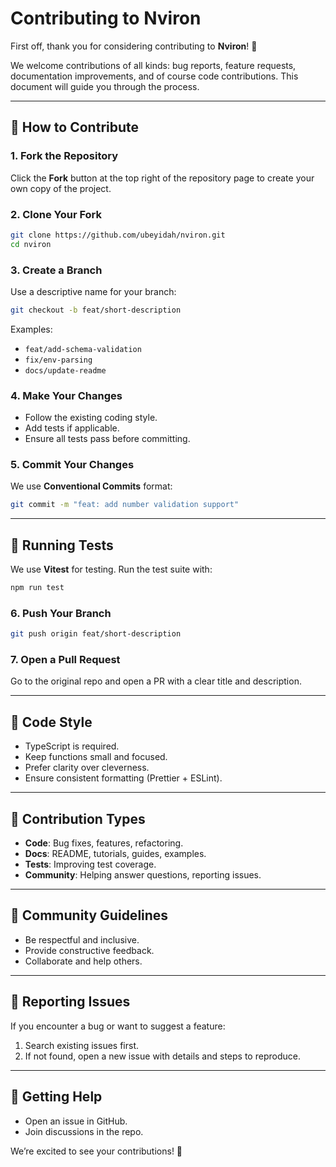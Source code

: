 # Contributing to Nviron

First off, thank you for considering contributing to **Nviron**! 🚀

We welcome contributions of all kinds: bug reports, feature requests, documentation improvements, and of course code contributions. This document will guide you through the process.

---

## 📌 How to Contribute

### 1. Fork the Repository

Click the **Fork** button at the top right of the repository page to create your own copy of the project.

### 2. Clone Your Fork

```bash
git clone https://github.com/ubeyidah/nviron.git
cd nviron
```

### 3. Create a Branch

Use a descriptive name for your branch:

```bash
git checkout -b feat/short-description
```

Examples:

- `feat/add-schema-validation`
- `fix/env-parsing`
- `docs/update-readme`

### 4. Make Your Changes

- Follow the existing coding style.
- Add tests if applicable.
- Ensure all tests pass before committing.

### 5. Commit Your Changes

We use **Conventional Commits** format:

```bash
git commit -m "feat: add number validation support"
```

---

## 🧪 Running Tests

We use **Vitest** for testing. Run the test suite with:

```bash
npm run test
```

### 6. Push Your Branch

```bash
git push origin feat/short-description
```

### 7. Open a Pull Request

Go to the original repo and open a PR with a clear title and description.

---

## 📝 Code Style

- TypeScript is required.
- Keep functions small and focused.
- Prefer clarity over cleverness.
- Ensure consistent formatting (Prettier + ESLint).

---

## 🤝 Contribution Types

- **Code**: Bug fixes, features, refactoring.
- **Docs**: README, tutorials, guides, examples.
- **Tests**: Improving test coverage.
- **Community**: Helping answer questions, reporting issues.

---

## 🙌 Community Guidelines

- Be respectful and inclusive.
- Provide constructive feedback.
- Collaborate and help others.

---

## 🐛 Reporting Issues

If you encounter a bug or want to suggest a feature:

1. Search existing issues first.
2. If not found, open a new issue with details and steps to reproduce.

---

## 🚀 Getting Help

- Open an issue in GitHub.
- Join discussions in the repo.

We’re excited to see your contributions! 💜

